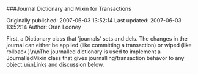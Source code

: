 ###Journal Dictionary and Mixin for Transactions

Originally published: 2007-06-03 13:52:14
Last updated: 2007-06-03 13:52:14
Author: Oran Looney

First, a Dictionary class that 'journals' sets and dels.  The changes in the journal can either be applied (like committing a transaction) or wiped (like rollback.)\n\nThe journalled dictionary is used to implement a JournalledMixin class that gives journalling/transaction behavor to any object.\n\nLinks and discussion below.